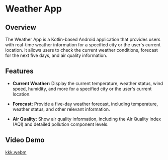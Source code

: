 # Weather App

## Overview

The Weather App is a Kotlin-based Android application that provides users with real-time weather information for a specified city or the user's current location. It allows users to check the current weather conditions, forecast for the next five days, and air quality information.

## Features

- **Current Weather:** Display the current temperature, weather status, wind speed, humidity, and more for a specified city or the user's current location.

- **Forecast:** Provide a five-day weather forecast, including temperature, weather status, and other relevant information.

- **Air Quality:** Show air quality information, including the Air Quality Index (AQI) and detailed pollution component levels.




## Video Demo

[kkk.webm](https://github.com/esranas/WeatherApp/assets/69365543/5118e43b-b760-43c2-a72a-78f59698d8db)
